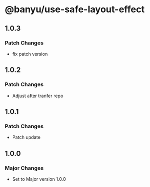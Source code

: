 # @banyu/use-safe-layout-effect

## 1.0.3

### Patch Changes

- fix patch version

## 1.0.2

### Patch Changes

- Adjust after tranfer repo

## 1.0.1

### Patch Changes

- Patch update

## 1.0.0

### Major Changes

- Set to Major version 1.0.0
